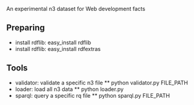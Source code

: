 An experimental n3 dataset for Web development facts

## Preparing

 * install rdflib: easy_install rdflib
 * install rdflib: easy_install rdfextras

## Tools

 * validator: validate a specific n3 file
  ** python validator.py FILE_PATH
 * loader: load all n3 data
  ** python loader.py
 * sparql: query a specific rq file
  ** python sparql.py FILE_PATH


